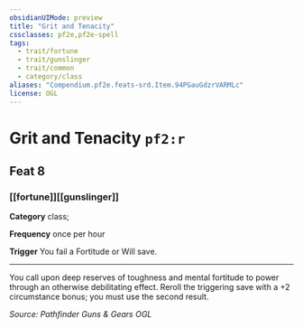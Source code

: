```yaml
---
obsidianUIMode: preview
title: "Grit and Tenacity"
cssclasses: pf2e,pf2e-spell
tags:
  - trait/fortune
  - trait/gunslinger
  - trait/common
  - category/class
aliases: "Compendium.pf2e.feats-srd.Item.94PGauGdzrVARMLc"
license: OGL
---
```

# Grit and Tenacity `pf2:r`
## Feat 8
### [[fortune]][[gunslinger]]

**Category** class; 




**Frequency** once per hour

**Trigger** You fail a Fortitude or Will save.

* * *

You call upon deep reserves of toughness and mental fortitude to power through an otherwise debilitating effect. Reroll the triggering save with a +2 circumstance bonus; you must use the second result.

*Source: Pathfinder Guns & Gears*
*OGL*